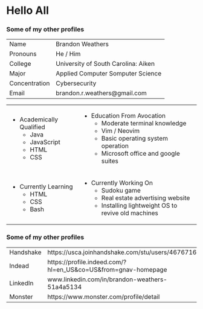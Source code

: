 <!--
**BrandonWeathers000/BrandonWeathers000** is a ✨ _special_ ✨ repository because its `README.md` (this file) appears on your GitHub profile.

Here are some ideas to get you started:

- 🔭 I’m currently working on ...
- 🌱 I’m currently learning ... 👯 I’m looking to collaborate on ...
- 🤔 I’m looking for help with ...
- 💬 Ask me about ...
- 📫 How to reach me: ...
- 😄 Pronouns: ...
- ⚡ Fun fact: ...
-->

<!--
IMPORTANT NOTE: the GitHub DOES NOT allow any CSS to run inside a README.md file and there is little to no way to get around this.
-->

# Hello All

<h3>
    Some of my other profiles
</h3>
<!-- Here I am using an html table for more control over the stlying -->
<!-- I still have the and version in markdown if I ever want to switch back -->
<!--
| Name              | Brandon Weathers                        |
| :---:             | :---:                                   |
| **Pronouns**      | **He / Him**                            |
| **College**       | **University of South Carolina: Aiken** |
| **Major**         | **Applied Computer Science**            |
| **Concentration** | **Cybersecurity**                       |
| **Email**         | **brandon.r.weathers@gmail.com**        |
--->
<table>
    <tr>
        <td>
            Name
        </td>
        <td>
            Brandon Weathers
        </td>
    </tr>
    <tr>
        <td>
            Pronouns
        </td>
        <td>
            He / Him
        </td>
    </tr>
    <tr>
        <td>
            College
        </td>
        <td>
            University of South Carolina: Aiken
        </td>
    </tr>
    <tr>
        <td>
            Major
        </td>
        <td>
            Applied Computer Somputer Science
        </td>
    </tr>
    <tr>
        <td>
            Concentration
        </td>
        <td>
            Cybersecurity
        </td>
    </tr>
    <tr>
        <td>
            Email
        </td>
        <td>
            brandon.r.weathers@gmail.com
        </td>
    </tr>
</table>

<table>
    <tr>
        <td>
            <ul>
                <li>
                    Academically Qualified
                    <ul>
                        <li>
                            Java
                        </li>
                        <li>
                            JavaScript
                        </li>
                        <li>
                            HTML
                        </li>
                        <li>
                            CSS
                        </li>
                    </ul>
                </li>
            </ul>
        </td>
        <td>
            <ul>
                <li>
                    Education From Avocation
                    <ul>
                        <li>
                            Moderate terminal knowledge
                        </li>
                        <li>
                            Vim / Neovim
                        </li>
                        <li>
                            Basic operating system operation
                        </li>
                        <li>
                            Microsoft office and google suites 
                        </li>
                    </ul>
                </li>
                <!-- Additionaly, I enjoy working on programming projects in my free time -->
            </ul>
        </td>
    </tr>
    <tr>
        <td>
            <!-- In order to get headers up headers aligned I will try to have equal number of items in each list-->
            <ul>
                <li>
                    Currently Learning
                    <ul>
                        <li>
                            HTML
                        </li>
                        <li>
                            CSS
                        </li>
                        <li>
                            Bash
                        </li>
                    </ul>
                </li>
            </ul>
        </td>
        <td>
            <ul>
                <li>
                    Currently Working On
                    <ul>
                        <li>
                            Sudoku game
                        </li>
                        <li>
                            Real estate advertising website
                        </li>
                        <li>
                            Installing lightweight OS to revive old machines 
                        </li>
                    </ul>
                </li>
            </ul>
        </td>
    </tr>
</table>

<!--- ### Some of my other profiles -->
<h3>
    Some of my other profiles
</h3>

<!--
| Handshake    | https://usca.joinhandshake.com/stu/users/46767162                 |
| :---:        | :---:                                                             |
| **Indead**   | **https://profile.indeed.com/?hl=en_US&co=US&from=gnav-homepage** |
| **LinkedIn** | **www.linkedin.com/in/brandon-weathers-51a4a5134**                |
| **Monster**  | **https://www.monster.com/profile/detail**                        |
-->

<table>
    <tr>
        <td>
            Handshake
        </td>
        <td>
            https://usca.joinhandshake.com/stu/users/46767162
        </td>
    </tr>
    <tr>
        <td>
            Indead
        </td>
        <td>
            https://profile.indeed.com/?hl=en_US&co=US&from=gnav-homepage
        </td>
    </tr>
    <tr>
        <td>
            LinkedIn
        </td>
        <td>
            www.linkedin.com/in/brandon-weathers-51a4a5134
        </td>
    </tr>
    <tr>
        <td>
            Monster
        </td>
        <td>
            https://www.monster.com/profile/detail
        </td>
    </tr>
</table>
